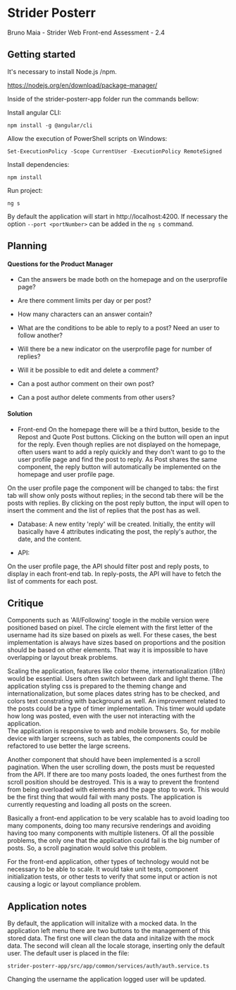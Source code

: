 
# Strider Posterr

Bruno Maia - Strider Web Front-end Assessment - 2.4

## Getting started

It's necessary to install Node.js /npm.

https://nodejs.org/en/download/package-manager/

Inside of the strider-posterr-app folder run the commands bellow:

Install angular CLI:

```npm install -g @angular/cli```

Allow the execution of PowerShell scripts on Windows:

```Set-ExecutionPolicy -Scope CurrentUser -ExecutionPolicy RemoteSigned```

Install dependencies:

```npm install```

Run project:

```ng s```

By default the application will start in http://localhost:4200. If necessary the option ```--port <portNumber>``` can be added in the ```ng s``` command.

## Planning

#### Questions  for the Product Manager

- Can the answers be made both on the homepage and on the userprofile page?

- Are there comment limits per day or per post?

- How many characters can an answer contain?

- What are the conditions to be able to reply to a post? Need an user to follow another?

- Will there be a new indicator on the userprofile page for number of replies?

- Will it be possible to edit and delete a comment?

- Can a post author comment on their own post?

- Can a post author delete comments from other users?

#### Solution

- Front-end
On the homepage there will be a third button, beside to the Repost and Quote Post buttons. Clicking on the button will open an input for the reply. Even though replies are not displayed on the homepage, often users want to add a reply quickly and they don't want to go to the user profile page and find the post to reply. As Post shares the same component, the reply button will automatically be implemented on the homepage and user profile page.

On the user profile page the component will be changed to tabs: the first tab will show only posts without replies; in the second tab there will be the posts with replies. By clicking on the post reply button, the input will open to insert the comment and the list of replies that the post has as well.

- Database:
A new entity 'reply' will be created. Initially, the entity will basically have 4 attributes indicating the post, the reply's author, the date, and the content.

- API:

On the user profile page, the API should filter post and reply posts, to display in each front-end tab. In reply-posts, the API will have to fetch the list of comments for each post.

## Critique

Components such as 'All/Following' toogle in the mobile version were positioned based on pixel. The circle element with the first letter of the username had its size based on pixels as well. For these cases, the best implementation is always have sizes based on proportions and the position should be based on other elements. That way it is impossible to have overlapping or layout break problems.

Scaling the application, features like color theme, internationalization (i18n) would be essential. Users often switch between dark and light theme. The application styling css is prepared to the theming change and internationalization, but some places dates string has to be checked, and colors text constrating with background as well.
An improvement related to the posts could be a type of timer implementation. This timer would update how long was posted, even with the user not interacting with the application.  
The application is responsive to web and mobile browsers. So, for mobile device with larger screens, such as tables, the components could be refactored to use better the large screens.

Another component that should have been implemented is a scroll pagination. When the user scrolling down, the posts must be requested from the API. If there are too many posts loaded, the ones furthest from the scroll position should be destroyed. This is a way to prevent the frontend from being overloaded with elements and the page stop to work. This would be the first thing that would fail with many posts. The application is currently requesting and loading all posts on the screen.

Basically a front-end application to be very scalable has to avoid loading too many components, doing too many recursive renderings and avoiding having too many components with multiple listeners. Of all the possible problems, the only one that the application could fail is the big number of posts. So, a scroll pagination would solve this problem.

For the front-end application, other types of technology would not be necessary to be able to scale. It would take unit tests, component initialization tests, or other tests to verify that some input or action is not causing a logic or layout compliance problem.

## Application notes

By default, the application will initalize with a mocked data. In the application left menu there are two buttons to the management of this stored data.
The first one will clean the data and initalize with the mock data. The second will clean all the locale storage, inserting only the default user. The default user is placed in the file:

```strider-posterr-app/src/app/common/services/auth/auth.service.ts```

Changing the username the application logged user will be updated.